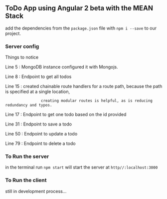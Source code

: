 ## ToDo App using Angular 2 beta with the MEAN Stack

add the dependencies from the `package.json` file with `npm i --save` to our project.

### Server config
Things to notice

Line 5 :  MongoDB instance configured it with Mongojs.

Line 8 :  Endpoint to get all todos

Line 15 : created chainable route handlers for a route path, because the path is specified at a single location,

					creating modular routes is helpful, as is reducing redundancy and typos.

Line 17 : Endpoint to get one todo based on the id provided

Line 31 : Endpoint to save a todo

Line 50 : Endpoint to update a todo

Line 79 : Endpoint to delete a todo

### To Run the server

in the terminal run `npm start` will start the server at `http//:localhost:3000`

### To Run the client

still in development process...
